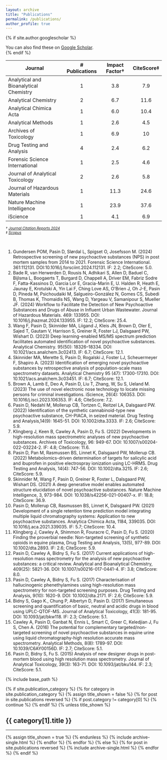```yaml
---
layout: archive
title: "Publications"
permalink: /publications/
author_profile: true
---
```


{% if site.author.googlescholar %}
  <div class="wordwrap">You can also find these on <a href="{{site.author.googlescholar}}">Google Scholar</a>.</div>
{% endif %}


| Journal                                   | # Publications   | Impact Factor†   | CiteScore‡        |
| ----------------------------------------- | :--------------: | :--------------: | :---------------: |
| Analytical and Bioanalytical  Chemistry  | 1              | 3.8            | 7.9             |
| Analytical Chemistry                     | 2              | 6.7            | 11.6            |
| Analytical Chimica Acta                  | 1              | 6.0            | 10.4            |
| Analytical Methods                       | 1              | 2.6            | 4.5             |
| Archives of Toxicology                   | 1              | 6.9            | 10              |
| Drug Testing and Analysis                | 4              | 2.4            | 6.2             |
| Forensic Science International           | 1              | 2.5            | 4.6             |
| Journal of Analytical Toxicology         | 2              | 2.6            | 5.8             |
| Journal of Hazardous Materials           | 1              | 11.3           | 24.6            |
| Nature Machine Intelligence              | 1              | 23.9           | 37.6            |
| iScience                                 | 1              | 4.1            | 6.9             |


<small><em>† [Journal Citation Reports 2024](https://clarivate.com/academia-government/scientific-and-academic-research/research-funding-analytics/journal-citation-reports/)</em></small>  
<small><em>‡ [Scopus](https://www.scopus.com/sources.uri)</em></small>  

<br>

1.	Gundersen POM, Pasin D, Slørdal L, Spigset O, Josefsson M. (2024) Retrospective screening of new psychoactive substances (NPS) in post mortem samples from 2014 to 2021. Forensic Science International. 361:112131. DOI:10.1016/j.forsciint.2024.112131. IF: 2.2; CiteScore: 5.0.
2.	Bade R, van Herwerden D, Rousis N, Adhikari S, Allen D, Baduel C, Bijlsma L, Boogaerts T, Burgard D, Chappell A, Driver EM, Fabriz Sodre F, Fatta-Kassinos D, Garcia Lor E, Gracia-Marin E, U. Halden R, Heath E, Jaunay E, Krotulski A, Yin Lai F, Ching Love AS, O'Brien J, Oh J-E, Pasin D, Pineda M, Psichoudaiki M, Salgueiro-González N, Gomes CS, Subedi B, Thomas K, Thomaidis NS, Wang D, Yargeau V, Samanipour S, Mueller JF. (2024) Workflow to Facilitate the Detection of New Psychoactive Substances and Drugs of Abuse in Influent Urban Wastewater. Journal of Hazardous Materials. 469: 133955. DOI: 10.1016/j.jhazmat.2024.133955. IF: 12.2; CiteScore: 25.4.
3.	Wang F, Pasin D, Skinnider MA, Liigand J, Kleis JN, Brown D, Oler E, Sajed T, Gautam V, Harrison S, Greiner R, Foster LJ, Dalsgaard PW, Wishart D. (2023) Deep learning-enabled MS/MS spectrum prediction facilitates automated identification of novel psychoactive substances. Analytical Chemistry. 95(50): 18326–18334. DOI: 10.1021/acs.analchem.3c02413. IF: 6.7; CiteScore: 12.1.
4.	Skinnider MA, Merette S, Pasin D, Rogalski J, Foster LJ, Scheuermeyer F, Shapiro A. (2023) Identification of emerging novel psychoactive substances by retrospective analysis of population-scale mass spectrometry datasets. Analytical Chemistry 95 (47): 17300-17310. DOI: 10.1021/acs.analchem.3c03451. IF: 6.7; CiteScore: 12.1.
5.	Brown A, Lamb E, Deo A, Pasin D, Liu T, Zhang, W, Su S, Ueland M. (2023) The use of novel electronic nose technology to locate missing persons for criminal investigations. iScience, 26(4): 106353. DOI: 10.1016/j.isci.2023.106353. IF: 4.6; CiteScore: 7.2.
6.	Pasin D, Nedahl M, Mollerup CB, Tortzen C, Reitzel LA, Dalsgaard PW. (2022) Identification of the synthetic cannabinoid-type new psychoactive substance, CH-PIACA, in seized material. Drug Testing and Analysis,14(9): 1645-51.  DOI: 10.1002/dta.3333. IF: 2.6; CiteScore: 5.9.
7.	Klingberg J, Keen B, Cawley A, Pasin D, Fu S. (2022) Developments in high-resolution mass spectrometric analyses of new psychoactive substances. Archives of Toxicology, 96: 949-67. DOI: 10.1007/s00204-022-03224-2. IF: 4.8; CiteScore: 11.6.
8.	Pasin D, Pan M, Rasmussen BS, Linnet K, Dalsgaard PW, Mollerup CB. (2022) Metabolomics-driven determination of targets for salicylic acid and ibuprofen in positive electrospray ionization using LC-HRMS. Drug Testing and Analysis, 14(4): 747-56. DOI: 10.1002/dta.3215. IF: 2.6; CiteScore: 5.9.
9.	Skinnider M, Wang F, Pasin D, Greiner R, Foster L, Dalsgaard PW, Wishart DS. (2021) A deep generative model enables automated structure elucidation of novel psychoactive substances. Nature Machine Intelligence, 3, 973-984. DOI: 10.1038/s42256-021-00407-x. IF: 18.8; CiteScore: 36.9.
10.	Pasin D, Mollerup CB, Rasmussen BS, Linnet K, Dalsgaard PW. (2021) Development of a single retention time prediction model integrating multiple liquid chromatography systems: Application to new psychoactive substances. Analytica Chimica Acta, 1184, 339035. DOI: 10.1016/j.aca.2021.339035. IF: 5.7; CiteScore: 10.4.
11.	Klingberg J, Cawley A, Shimmon R, Fouracre C, Pasin D, Fu S. (2020) Finding the proverbial needle: Non-targeted screening of synthetic opioids in equine plasma, Drug Testing and Analysis, 13(5), 977-89. DOI: 10.1002/dta.2893. IF: 2.6; CiteScore: 5.9.
12.	Pasin D, Cawley A, Bidny S, Fu S. (2017) Current applications of high-resolution mass spectrometry for the analysis of new psychoactive substances: a critical review. Analytical and Bioanalytical Chemistry, 409(25): 5821-36. DOI: 10.1007/s00216-017-0441-4. IF: 3.8; CiteScore: 8.0.
13.	Pasin D, Cawley A, Bidny S, Fu S. (2017) Characterisation of hallucinogenic phenethylamines using high-resolution mass spectrometry for non-targeted screening purposes. Drug Testing and Analysis, 9(10): 1620-9. DOI: 10.1002/dta.2171. IF: 2.6; CiteScore: 5.9.
14.	Bidny S, Gago K., Chung P, Albertyn D, Pasin D. (2017) Simultaneous screening and quantification of basic, neutral and acidic drugs in blood using UPLC-QTOF-MS. Journal of Analytical Toxicology, 41(3): 181-95. DOI: 10.1093/jat/bkw118. IF: 2.3; CiteScore: 5.1.
15.	Cawley A, Pasin D, Ganbat N, Ennis L, Smart C, Greer C, Keledjian J, Fu S, Chen A. (2016) The potential for complementary targeted/non-targeted screening of novel psychoactive substances in equine urine using liquid chromatography-high resolution accurate mass spectrometry. Analytical Methods, 8(8): 1789-97. DOI: 10.1039/C6AY00156D. IF: 2.7; CiteScore: 5.1.
16.	Pasin D, Bidny S, Fu S. (2015) Analysis of new designer drugs in post-mortem blood using high resolution mass spectrometry. Journal of Analytical Toxicology, 39(3): 163-71. DOI: 10.1093/jat/bku144. IF: 2.3; CiteScore: 5.1.

{% include base_path %}

<!-- New style rendering if publication categories are defined -->
{% if site.publication_category %}
  {% for category in site.publication_category  %}
    {% assign title_shown = false %}
    {% for post in site.publications reversed %}
      {% if post.category != category[0] %}
        {% continue %}
      {% endif %}
      {% unless title_shown %}
        <h2>{{ category[1].title }}</h2><hr />
        {% assign title_shown = true %}
      {% endunless %}
      {% include archive-single.html %}
    {% endfor %}
  {% endfor %}
{% else %}
  {% for post in site.publications reversed %}
    {% include archive-single.html %}
  {% endfor %}
{% endif %}



